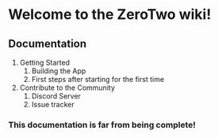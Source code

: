# Welcome to the ZeroTwo wiki!

## Documentation
1. Getting Started
    1. Building the App
    1. First steps after starting for the first time
1. Contribute to the Community
    1. Discord Server
    1. Issue tracker


### This documentation is far from being complete!